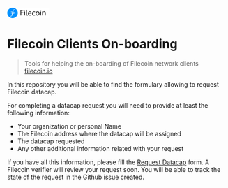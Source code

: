 [![banner](docs/_media/Logo.png)](https://filecoinproregistry.on.fleek.co/)

# Filecoin Clients On-boarding

> Tools for helping the on-boarding of Filecoin network clients
> [filecoin.io](https://filecoin.io/)

In this repository you will be able to find the formulary allowing to request
Filecoin datacap.

For completing a datacap request you will need to provide at least the following information:

* Your organization or personal Name
* The Filecoin address where the datacap will be assigned
* The datacap requested
* Any other additional information related with your request

If you have all this information, please fill the [Request Datacap](https://github.com/keyko-io/filecoin-clients-onboarding/issues/new/choose) form. A Filecoin verifier will review your request soon. You will be able
to track the state of the request in the Github issue created.
